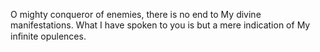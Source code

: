 O mighty conqueror of enemies, there is no end to My divine manifestations. What I have spoken to you is but a mere indication of My inﬁnite opulences.
